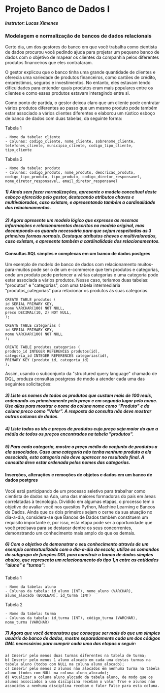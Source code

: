 # Projeto Banco de Dados I
##### Instrutor: Lucas Ximenes
### Modelagem e normalização de bancos de dados relacionais
Certo dia, um dos gestores do banco em que você trabalha como cientista de dados procurou você pedindo ajuda para projetar um pequeno banco de dados com o objetivo de mapear os clientes da companhia pelos diferentes produtos financeiros que eles contrataram.

O gestor explicou que o banco tinha uma grande quantidade de clientes e oferecia uma variedade de produtos financeiros, como cartões de crédito, empréstimos, seguros e investimentos. No entanto, eles estavam tendo dificuldades para entender quais produtos eram mais populares entre os clientes e como esses produtos estavam interagindo entre si.

Como ponto de partida, o gestor deixou claro que um cliente pode contratar vários produtos diferentes ao passo que um mesmo produto pode também estar associado a vários clientes diferentes e elaborou um rústico esboço de banco de dados com duas tabelas, da seguinte forma:

Tabela 1

    - Nome da tabela: cliente
    - Colunas: codigo_cliente, nome_cliente, sobrenome_cliente, telefones_cliente, municipio_cliente, codigo_tipo_cliente, tipo_cliente
Tabela 2

    - Nome da tabela: produto
    - Colunas: codigo_produto, nome_produto, descricao_produto, codigo_tipo_produto, tipo_produto, codigo_diretor_responsavel, nome_diretor_responsavel, email_diretor_responsavel

##### 1) Ainda sem fazer normalizações, apresente o modelo conceitual deste esboço oferecido pelo gestor, destacando atributos chaves e multivalorados, caso existam, e apresentando também a cardinalidade dos relacionamentos.

##### 2) Agora apresente um modelo lógico que expresse as mesmas informações e relacionamentos descritos no modelo original, mas decompondo-os quando necessário para que sejam respeitadas as 3 primeiras formas normais. Destaque atributos chaves e multivalorados, caso existam, e apresente também a cardinalidade dos relacionamentos.

#### Consultas SQL simples e complexas em um banco de dados postgres
Um exemplo de modelo de banco de dados com relacionamento muitos-para-muitos pode ser o de um e-commerce que tem produtos e categorias, onde um produto pode pertencer a várias categorias e uma categoria pode estar associada a vários produtos. Nesse caso, teríamos duas tabelas: "produtos" e "categorias", com uma tabela intermediária "produtos_categorias" para relacionar os produtos às suas categorias.

    CREATE TABLE produtos (
    id SERIAL PRIMARY KEY,
    nome VARCHAR(100) NOT NULL,
    preco DECIMAL(10, 2) NOT NULL,
    );

    CREATE TABLE categorias (
    id SERIAL PRIMARY KEY,
    nome VARCHAR(100) NOT NULL
    );

    CREATE TABLE produtos_categorias (
    produto_id INTEGER REFERENCES produtos(id),
    categoria_id INTEGER REFERENCES categorias(id),
    PRIMARY KEY (produto_id, categoria_id)
    );
Assim, usando o subconjunto da "structured query language" chamado de DQL, produza consultas postgress de modo a atender cada uma das seguintes solicitações:

##### 3) Liste os nomes de todos os produtos que custam mais de 100 reais, ordenando-os primeiramente pelo preço e em segundo lugar pelo nome. Use alias para mostrar o nome da coluna nome como "Produto" e da coluna preco como "Valor". A resposta da consulta não deve mostrar outras colunas de dados.

##### 4) Liste todos os ids e preços de produtos cujo preço seja maior do que a média de todos os preços encontrados na tabela "produtos".

##### 5) Para cada categoria, mostre o preço médio do conjunto de produtos a ela associados. Caso uma categoria não tenha nenhum produto a ela associada, esta categoria não deve aparecer no resultado final. A consulta deve estar ordenada pelos nomes das categorias.

#### Inserções, alterações e remoções de objetos e dados em um banco de dados postgres
Você está participando de um processo seletivo para trabalhar como cientista de dados na Ada, uma das maiores formadoras do país em áreas correlatadas à tecnologia. Dividido em algumas etapas, o processo tem o objetivo de avaliar você nos quesitos Python, Machine Learning e Bancos de Dados. Ainda que os dois primeiros sejam o cerne da sua atuação no dia-a-dia, considera-se que Bancos de Dados também constituem um requisito importante e, por isso, esta etapa pode ser a oportunidade que você precisava para se destacar dentre os seus concorrentes, demonstrando um conhecimento mais amplo do que os demais.

##### 6) Com o objetivo de demonstrar o seu conhecimento através de um exemplo contextualizado com o dia-a-dia da escola, utilize os comandos do subgrupo de funções DDL para construir o banco de dados simples abaixo, que representa um relacionamento do tipo 1,n entre as entidades "aluno" e "turma":

Tabela 1

    - Nome da tabela: aluno
    - Colunas da tabela: id_aluno (INT), nome_aluno (VARCHAR), aluno_alocado (BOOLEAN), id_turma (INT)
Tabela 2

    - Nome da tabela: turma
    - Colunas da tabela: id_turma (INT), código_turma (VARCHAR), nome_turma (VARCHAR)
##### 7) Agora que você demonstrou que consegue ser mais do que um simples usuário do banco de dados, mostre separadamente cada um dos códigos DML necessários para cumprir cada uma das etapas a seguir:
    a) Inserir pelo menos duas turmas diferentes na tabela de turma;
    b) Inserir pelo menos 1 aluno alocado em cada uma destas turmas na tabela aluno (todos com NULL na coluna aluno_alocado);
    c) Inserir pelo menos 2 alunos não alocados em nenhuma turma na tabela aluno (todos com NULL na coluna aluno_alocado);
    d) Atualizar a coluna aluno_alocado da tabela aluno, de modo que os alunos associados a uma disciplina recebam o valor True e alunos não associdos a nenhuma disciplina recebam o falor False para esta coluna.
